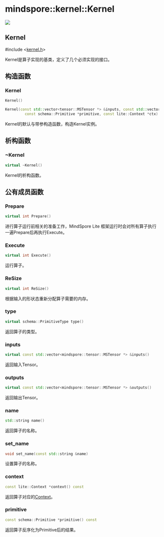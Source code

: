 # mindspore::kernel::Kernel

<a href="https://gitee.com/mindspore/docs/blob/master/docs/lite/api/source_zh_cn/api_cpp/mindspore_kernel.md" target="_blank"><img src="https://gitee.com/mindspore/docs/raw/master/resource/_static/logo_source.png"></a>

## Kernel

\#include <[kernel.h](https://gitee.com/mindspore/mindspore/tree/master/include/api/kernel.h)>

Kernel是算子实现的基类，定义了几个必须实现的接口。

## 构造函数

### Kernel

``` c++
Kernel()

Kernel(const std::vector<tensor::MSTensor *> &inputs, const std::vector<tensor::MSTensor *> &outputs,
         const schema::Primitive *primitive, const lite::Context *ctx)
```

Kernel的默认与带参构造函数，构造Kernel实例。

## 析构函数

### ~Kernel

``` c++
virtual ~Kernel()
```

Kernel的析构函数。

## 公有成员函数

### Prepare

``` c++
virtual int Prepare()
```

进行算子运行前相关的准备工作，MindSpore Lite 框架运行时会对所有算子执行一遍Prepare后再执行Execute。

### Execute

``` c++
virtual int Execute()
```

运行算子。

### ReSize

``` c++
virtual int ReSize()
```

根据输入的形状态重新分配算子需要的内存。

### type

``` c++
virtual schema::PrimitiveType type()
```

返回算子的类型。

### inputs

``` c++
virtual const std::vector<mindspore::tensor::MSTensor *> &inputs()
```

返回输入Tensor。

### outputs

``` c++
virtual const std::vector<mindspore::tensor::MSTensor *> &outputs()
```

返回输出Tensor。

### name

``` c++
std::string name()
```

返回算子的名称。

### set_name

``` c++
void set_name(const std::string &name)
```

设置算子的名称。

### context

``` c++
const lite::Context *context() const
```

返回算子对应的[Context](https://www.mindspore.cn/lite/api/zh-CN/master/api_cpp/lite.html)。

### primitive

``` c++
const schema::Primitive *primitive() const
```

返回算子反序化为Primitive后的结果。
